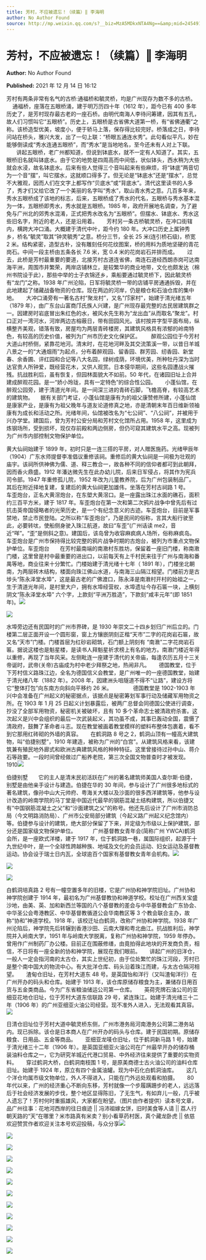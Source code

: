 ```yaml
---
title: 芳村，不应被遗忘！（续篇）‖ 李海明
author: No Author Found
source: http://mp.weixin.qq.com/s?__biz=MzA5MDkxNTA4Ng==&amp;mid=2454911792&amp;idx=1&amp;sn=eecb0abd2eaf79a4580ad1680acd7f12&amp;chksm=87a23351b0d5ba47e2e49693bf9f07310cc42696706e41b6927bc10d6b0bbfaec3c861b1f7ff#rd
---
```


# 芳村，不应被遗忘！（续篇）‖ 李海明

**Author:** No Author Found

**Published:** 2021 年 12 月 14 日 16:12

芳村有两条非常有名气的古桥:通福桥和毓灵桥，均是广州现存为数不多的古桥。      通福桥，座落在五眼桥涌，建于明万历四十年（1612 年），距今已有 400 多年历史了，是芳村现存最古老的一座石桥。由明代南海人李待问筹建，因其有五孔，故人们习惯叫它“五眼桥”。历史上，五眼桥是古省佛大道第一桥，有“省佛通衢”之称。该桥造型优美，坡度小，便于轿马上落，保存得比较完好。桥落成之日，李待问站在桥头，雅兴大发，出了一句上联：“桥眼五通连水秀”。此句看似平凡，妙在能够倒读成“秀水连通五眼桥”，而“秀水”是当地地名，至今还未有人对上下联。  　   讲起五眼桥，老广州都知道，但说到钵底水，就不一定有人知道了。其实，五眼桥旧名就叫钵底水。由于它的地势是四周高而中间低，状似钵头，西水稍为大些就会水浸，故名钵底水。后来有些人觉得三个音叫起来有些麻烦，将“钵底”两音切为一个音“摆”，叫它摆水，这就顺口得多了。但无论是“钵底水”还是“摆水”，总觉不大雅观，因而人们在文字上都写作“贝底水”或“背底水”。清代这里读书的人多了，秀才们又给它改了一个美丽的名字叫“秀水”，取山青水秀之意。几百多年来，秀水五眼桥成了该地的标志，后来，五眼桥成了秀水的代名，五眼桥与秀水基本混为一体，五眼桥即秀水，秀水就是五眼桥。1985 年，政府开展地名调查，为了避免与广州北的郊秀水混淆，正式把秀水改名为“五眼桥”。但摆水、钵底水、秀水这些旧名字，附近的老人，还是沿用着。      芳村另一条古桥毓灵桥，在冲口街辖内，横跨大冲口涌。大概建于清代中叶，距今约 180 年。大冲口历史上属钟秀乡，桥名“毓灵”取其“钟灵毓秀”之意。桥分三节，全长 25 米(连引桥石级)，桥宽 2 米。结构紧密，造型古朴，没有雕刻任何花纹图案，桥的用料为质地坚硬的青花岗石。中间一段主桥由五条各长 7.6 米，宽 0.4 米的花岗岩石并排而成。      过去，此桥是芳村最重要的要道，北接芳村古道连省佛，南连石道经西朗赤岗可达南海平洲，周围市井繁荣，两岸店铺林立，是较繁华的商业地带，文化也颇发达（棉州书院设于此），那些中举的士子衣锦还乡，乘船要通过毓灵桥下，因此毓灵桥有“龙门”之称。1938 年广州沦陷，日军将毓灵桥一带的店铺平房通通拆毁，并在此地建起了储藏战备物资的仓库。现在两边的河岸，仍是粮仓和石油仓库的集中地。      大冲口涌旁有一著名古村“聚龙村”，又名"邝家村"，始建于清光绪五年（1879 年），由广东台山富商邝氏族人兴建，是广州现存最完整的古民居建筑群之一。因建房时岩底冒出朱红色的水，被风水先生称为“龙出血”从而取名“聚龙”。村口正对一湾河水，河岸两边古榕蔽日，带有田园风光。该村按井字型平面布局，纵横整齐美观，错落有致，房屋均为两层青砖楼房，其建筑风格具有浓郁的岭南特色，有较高的历史价值，被列为广州市历史文化保护区。       醉观公园位于今芳村大道山村桥侧，紧靠花地河。清末时，在花地河畔及其交流策溪一带，以昔日羊城八景之一的“大通烟雨”为起点，分布着醉观园、留香园、群芳园、纫香园、新堂春、余香圃、评红园和合记等八大名园，绿树成荫，环境优美，所种牡丹深为当时达官贵人所钟爱，既经营花木，又供人观赏。日本侵华期间，这些名园遭战火摧残。抗战胜利后，虽有恢复，但园林面貌大不如前。50 年代，在诸园旧址上合并建成醉观花园。是一“娇小玲珑，具有一定特色”的综合性公园。      小蓬仙馆，在醉观公园旁，建于清道光年间。是一间深三进的青砖石脚，飞檐高脊，有较高艺术的建筑物。　   据有关部门考证，小蓬仙馆是康有为的祖父康赞修所建，小蓬仙馆是康家产业，是康有为祖父晚年与道友论道修真之地，亦是清朝末年百日维新领袖康有为成长和活动之所。光绪年间，仙馆被改名为“七公祠”、“八公祠”，并被用于兴办学堂。建国后，曾为芳村公安分局和芳村文化馆所占用。1958 年，这里成为炼钢场所，受到损坏，现仅存前殿和两边侧房，但仍可窥其建筑水平之高。现被列为广州市内部控制文物保护单位。

黄大仙祠始建于 1899 年，初时只是一连三搭的平房，对人赠医施药。光绪甲辰年（1904）广东水师提督李准倡议重修该祠。重修后的黄大仙祠是一间极为壮观的庙宇。该祠所供神佛为儒、道、释三教合一，故各种不同的信仰者都可到此朝拜，因而香火鼎盛。1912 年潘达微先生在此办幼儿院，后来日军侵占，将其作为宪兵司令部。1947 年重修孤儿院，1952 年改为儿童教养院，后为广州包装制品厂。其后在附近择地复建，复建后的黄大仙祠更加雄伟，坐落在芳村古祠路 1 号。      车歪炮台，正名大黄滘炮台，在东塱大黄滘口。是一座露出珠江水面的礁石，面积约三百平方米，建于 1817 年。车歪炮台在第一次和第二次鸦片战争中曾先后有过抗击英帝国侵略者的光荣历史，是一个有纪念意义的古迹。车歪炮台，目前是军事禁地，禁止市民登陆。之所以称“车歪炮台”，乃是民间的俗称，言其大船行驶至此，必要转呔，使船侧身驶入珠江航道，故曰“车歪”(广州话读 me2，音近“咩”。“歪”是侧斜之意)。建国后，该岛曾为收容麻疯病人场所，俗称麻疯岛。车歪炮台是广州市保持得比较完整的鸦片战争时期的古炮台，被列为市重点文物保护单位。车歪炮台       在芳村最南端的南漖村东胜坊，保留着一座旧门楼，称南漖门楼，这里曾是村中最重要的进出口，以前每天有上千村民来往于广州与南海和番禺等地，商业往来十分繁忙。门楼始建于清光绪十七年（ 1891 年），门楼坐北朝南，为两层砖木结构，楼面向珠江佛山水道，与南海三山隔江相望。门楼前方是古埗头“陈永泽堂水埠”，这是最古老的广佛渡口，陈永泽是南漖村开村的始祖之一，生于清道光年间，是村里大户，拥有水埠经营权，水埠遗址今存石匾一块，上横刻阴文“陈永泽堂水埠” 六个字，上款刻“平洲万胜造”，下款刻“咸丰元年”(即 1851 年)。![](https://mmbiz.qpic.cn/mmbiz_jpg/PJWG74pLsMZBTXo1ol4TxAsR50rztHicRicmiaNXGNXzdXNwsFTL4eib8hYA0UnJeSCtncNQAMS32bbTGWtnvTYdmg/640)

![](https://mmbiz.qpic.cn/mmbiz_jpg/PJWG74pLsMZBTXo1ol4TxAsR50rztHicRe99iao5gzQ44TgYr2yM2Fg15JV83z0BhKLmGUZl0icoia9C9eS42YNRtA/640)

水埠旁边还有民国时的广州市界碑，是 1930 年崇文二十四乡划归广州后立的。门楼第二层正面开设一个圆形窗，窗上方镶嵌阴刻正楷“天市”二字的花岗岩石匾，故又名“天市”门楼。门楼首层为红砂岩砌筑，石门额上阴刻有 “南漖”二字花岗岩石匾。据说这楼也是魁星楼，是读书人拜魁星祈求榜上有名的地方。南漖门楼近年得以重修，再现了当年风采。左侧毗连一座建于清代的关帝庙，每逢农历五月十三关帝诞时，武帝(关帝)古庙成为村中老少拜祭之地，热闹非凡。      德国教堂，位于下芳村信义路珠江边，全名为德国信义会教堂，是广州唯一的一座德国教堂，始建于清光绪八年（1882 年）。2008 年，因建洲头咀隧道不得不“让路”，建设方将它“整体打包”向东南方向斜向平移约 26 米。              德国教堂是 1902-1903 年兴中会准备在广州起义的秘密据点，该据点是秘密筹划军事行动及储藏军用物资之所。在 1903 年 1 月 25 日起义计划暴露后，被两广总督会同德国公使进行调查，抄没了全部军用物资，秘密机关被破坏，且有 10 多个革命志士被清政府杀害。这次起义是兴中会组织的最后一次武装起义，其功虽不成，其事已轰动全国，震慑了清政府，鼓舞了革命者斗志。现在教堂被画着教堂模样的塑料布整体包裹着，看不到它那用红砖砌的外墙的真容。      在鹤洞路 8 号之 2，鹤洞山顶有一幢高大建筑物，叫“伯捷别墅”，1910 年建造，被称为广州的“白宫”。从建筑风格来看，该建筑兼有殖民地外廊式和欧洲古典建筑风格的种种特征。这里曾接待过孙中山、蒋介石等政要。一段时间曾经做过广船养老院，第三次全国文物普查时才被发现。1910![](https://mmbiz.qpic.cn/mmbiz_jpg/PJWG74pLsMZBTXo1ol4TxAsR50rztHicRzD3DRzAWXkKfcJX6EibydB5NYQtKjYKBzO0ARF5hdI2zYUDbI208a0w/640)

伯捷别墅       它的主人是清末民初活跃在广州的著名建筑师美国人查尔斯·伯捷，别墅是由他亲手设计与建造。伯捷在华的 30 年间，参与设计了广州很多地标式的著名建筑，像孙中山大元帅府、粤海关大楼以及沙面的很多西洋建筑等，他参与设计改造的岭南学院的马丁堂是中国近代最早的钢筋混凝土结构建筑，所以伯捷又有“中国钢筋混凝土之父”和“沙面建筑之父”的称号。他还先后设计了广州市消防总局（今文明路消防局）、广州市公安局部分建筑（今起义路广州起义纪念馆内）等。伯捷参与设计的建筑，绝大部分保留了下来，并定级为市级以上保护建筑，部分还是国家级文物保护单位。           广州基督教女青年会(简称广州 YWCA)鹤洞会所，是一座欧式洋楼，建于 1917 年，位于鹤洞路一巷，属国际组织，起源于十九世纪中叶，是一个全球性跨越种族、地域及文化的会员运动、妇女运动及基督教运动。协会设于瑞士日内瓦，全球逾百个国家有基督教女青年会机构。![](https://mmbiz.qpic.cn/mmbiz_jpg/PJWG74pLsMZBTXo1ol4TxAsR50rztHicRBnvLC9BKQEcicsBXTjd9GZmy1hPoCa6jPSzGCoh9g0ibSOYGvIOibE5gg/640)

![](https://mmbiz.qpic.cn/mmbiz_png/Ljib4So7yuWhSqldQbNOr57Mge8aITvDMbjT7M7b1ENX7F0MZ35aeHaDdhe0kmp2pxzHTQNIuna636pxZLkmyHg/640?wx_fmt=png)

![](https://mmbiz.qpic.cn/mmbiz_jpg/PJWG74pLsMZBTXo1ol4TxAsR50rztHicRhbXPDX69WSibTO2icOLPdWSSicA64tLjOskLKMcsmXGHHrZ6yBibFggYlw/640)

白鹤洞培真路 2 号有一幢空置多年的旧楼，它是广州协和神学院旧址。广州协和神学院创建于 1914 年，最初名为广州基督教协和神道学校。校址在广州西关宝盛沙地，由美、英、加和新西兰等国的八个基督教的差会与中华基督教会广东协会、中华圣公会粤港教区、中华基督教循道公会华南教区等 3 个教会联合主办，故称“协和”神道学校。1918 年，该校迁址白鹤洞，改称广州协和神学院。1938 年广州沦陷后，神学院先后转辗到香港沙田、云南大理和粤北曲江。抗战胜利后，神学院并入岭南大学，1951 年与岭南大学脱离，复称广州协和神学院，1959 年停办。曾用作广州制药厂办公楼。目前正在围蔽修缮，由竟拍得此地块的开发商负责，相信，不日将有一座全新的协和神学院，展现在我们眼前。      讲起广州的旧洋仓，一般人一定会指河南的太古仓，其实上世纪初，由于位处繁忙的珠江河段，芳村已是整个南中国大的物流中心。有大批洋仓库、码头沿着珠江而建，与太古仓隔河相望。      渣甸仓旧址，在芳村大道东 48 号。是英国怡和洋行（又叫渣甸洋行）在广州开办的码头和仓库。始建于 1913 年，该仓库原储存粮食为主，兼储存日用百货与五金类商品。今为广东省粮油储运公司第一仓库。      英荷壳牌石油公司的亚细亚花地仓旧址，位于芳村大道东信联路 29 号，紧连珠江。始建于清光绪三十二年（1906 年）的广州亚细亚火油公司经营。现不准外人进入，无法观看其真容。![](https://mmbiz.qpic.cn/mmbiz_jpg/PJWG74pLsMZBTXo1ol4TxAsR50rztHicRdGLB2tSlKzaKAz1gTHrXPWPEV0NbTA88GaYIuU8q7WOSXyWpwfvwcw/640)

日清仓旧址位于芳村大道中毓灵桥东侧，广州市港务局河南港务公司第二港务站内。现已拆除。该仓是日本商人在广州开办的码头与仓库。建于民国初期。原储存粮食、日用品、五金等商品。      亚细亚龙唛仓旧址，位于鹤洞新马路 1 号，始建于清光绪三十二年（1906 年）。是英国亚细亚火油公司在广州最早开办的储存桶装油料仓库之一，它为研究羊城近代港口贸易、中外经济往来提供了重要的实物资料。      穿过鹤洞大桥，白鹤洞南枝围 1 号，是原美商德士古火油公司的油料仓库旧址。始建于 1924 年，原立有四个金属油罐。现为中石化白鹤洞油库。      这几个洋仓均属市级文物单位，外人不得进入，只能在门外远处观看和拍摄。      80 年代以来，广州的经济重心不断向东移，芳村就像一个步履蹒跚步的老人，远远落后于社会经济发展的步伐，整个地区显得陈旧，了无生气，有如弃儿一般，几乎被人遗忘了！芳村何时重振雄风，大家都在盼望。（图片由作者提供）读本号文章，品广州往事：花地河西岸的往日痕迹 || 冯沛祖嫁女饼，旧时美食等人请 || 荔人行朝天路的“天”在哪里？米市路真有米卖？别小看草药村医，真个藏龙卧虎 || 依慈欢迎赞赏作者欢迎关注本号欢迎投稿，与众分享![](https://mmbiz.qpic.cn/mmbiz_jpg/PJWG74pLsMZBTXo1ol4TxAsR50rztHicRB4LAAUPd2OrEo2YEaELFqk2hqstvGpATDWqFWGSThpdTicuePyP29fQ/640)

![](https://mmbiz.qpic.cn/mmbiz_jpg/PJWG74pLsMZBTXo1ol4TxAsR50rztHicRnic969OXklhPw4DC6oRKSfnfs8hI1py8tSok7onB77AGp1icBuRdua2g/640)

![](https://mmbiz.qpic.cn/mmbiz_jpg/PJWG74pLsMZBTXo1ol4TxAsR50rztHicRF56U4OOAFSV8nxVARDvGrQibiaclJH5qOFTibwicH0YP7QuDTR2GIrpHlw/640)

![](https://mmbiz.qpic.cn/mmbiz_jpg/PJWG74pLsMZBTXo1ol4TxAsR50rztHicReyjotzwwzyD2SxsXuviaVNibmxkt8l318gxw2W4KWPSYdRO4ZbQlDRnw/640)

![](https://mmbiz.qpic.cn/mmbiz_jpg/PJWG74pLsMZBTXo1ol4TxAsR50rztHicRy20dfzIpicLQXhIgiayXK8hV3YJzlWSyTGfcJcpbJ4M3zHKeaZ13vq1w/640)

![](https://mmbiz.qpic.cn/mmbiz_png/Ljib4So7yuWhIqLohPYRkw87B1S4jNAibibLePTIPic3YWcD7C3M7OwiaXEQgRMnGeumR8gcmYTxvNCMh2iaJiaMDVjUA/640?wx_fmt=png)

![](https://mmbiz.qpic.cn/mmbiz_jpg/PJWG74pLsMZBTXo1ol4TxAsR50rztHicR78gqLMIYIScxlpL0Bt0YGRkOh6HibeQBb3L1esUqqnibW9AYPEZZsa3Q/640)

![](https://mmbiz.qpic.cn/mmbiz_png/Ljib4So7yuWhIqLohPYRkw87B1S4jNAibibLePTIPic3YWcD7C3M7OwiaXEQgRMnGeumR8gcmYTxvNCMh2iaJiaMDVjUA/640?wx_fmt=png)

![](https://mmbiz.qpic.cn/mmbiz_jpg/PJWG74pLsMZBTXo1ol4TxAsR50rztHicR0ibURFBw9Gia1GLeicID2SsxDc9xjYicnCEQl0htZztCWJXibtic9zGERdLg/640)

![](https://mmbiz.qpic.cn/mmbiz_jpg/PJWG74pLsMZBTXo1ol4TxAsR50rztHicRl5gVqtO2csIBJB54Lmz6wAbF0AmyyrICPNSz4fRN7vVicTFFtab2ibzw/640)

![](https://mmbiz.qpic.cn/mmbiz_jpg/PJWG74pLsMZBTXo1ol4TxAsR50rztHicRFZrorkzGcQ4zKlJ5V08DoegichR6K9oyBLBNic7cGU0zwDFXYDJvSdPw/640)

![](https://mmbiz.qpic.cn/mmbiz_jpg/PJWG74pLsMZBTXo1ol4TxAsR50rztHicRT7GcxO3nEIUzz7gSNgSib7DYnRbibV8dWxjDT8thop07iabIHTjLy4hUQ/640)
